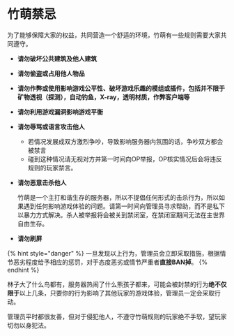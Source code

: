 # 竹萌禁忌

为了能够保障大家的权益，共同营造一个舒适的环境，竹萌有一些规则需要大家共同遵守。

* **请勿破坏公共建筑及他人建筑**
* **请勿偷盗或占用他人物品**
* **请勿作弊或使用影响游戏公平性、破坏游戏乐趣的模组或插件，包括并不限于矿物透视（探测），自动钓鱼，X-ray，透明材质，作弊客户端等**
* **请勿利用游戏漏洞影响游戏平衡**
* **请勿辱骂或语言攻击他人**
  * 若情况发展成双方激烈争吵，导致影响服务器内氛围的话，争吵双方都会被禁言
  * 碰到这种情况请无视对方并第一时间向OP举报，OP核实情况后会将违反规则的玩家禁言。
* **请勿恶意击杀他人**

  竹萌是一个主打和谐生存的服务器，所以不提倡任何形式的击杀行为，所以如果遇到任何影响游戏体验的问题。请第一时间向管理员寻求帮助，而不是私下以暴力方式解决。杀人被举报将会被关到禁闭室，在禁闭室期间无法在主世界自由生存。

* **请勿刷屏**

{% hint style="danger" %}
一旦发现以上行为，管理员会立即采取措施，根据情节恶劣程度给予相应的惩罚，对于态度恶劣或情节严重者**直接BAN掉**。
{% endhint %}

林子大了什么鸟都有，服务器热闹了什么熊孩子都来，可能会被封禁的行为**绝不仅限于**以上几条，只要你的行为影响了其他玩家的游戏体验，管理员一定会采取行动。

管理员平时都很友善，但对于侵犯他人，不遵守竹萌规则的玩家绝不手软，望玩家切勿以身犯法。

